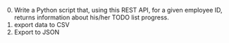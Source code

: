 0. Write a Python script that, using this REST API, for a given employee ID, returns information about his/her TODO list progress.
1. export data to CSV
2. Export to JSON
